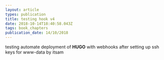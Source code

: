 ```yaml
---
layout: article
types: publication
title: testing hook v4
date: 2018-10-14T18:40:58.043Z
tags: book_chapters
publication_date: 14/10/2018
---
```

testing automate deployment of **HUGO** with webhooks after setting up ssh keys for www-data by itsam
